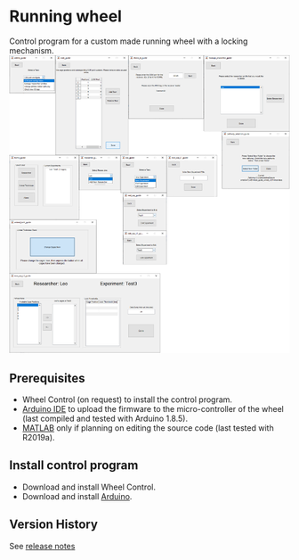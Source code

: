 # Running wheel
Control program for a custom made running wheel with a locking mechanism.
![Running Wheel - GUI](etc/running-wheel-ui.png)

## Prerequisites
* Wheel Control (on request) to install the control program.
* [Arduino IDE][Arduino] to upload the firmware to the micro-controller of the wheel (last compiled and tested with Arduino 1.8.5).
* [MATLAB][MATLAB] only if planning on editing the source code (last tested with R2019a).

## Install control program
* Download and install Wheel Control.
* Download and install [Arduino][Arduino].

## Version History
See [release notes][Release Notes]

[Leonardo Molina]: https://github.com/leomol
[Arduino]: https://www.arduino.cc/en/Main/Software
[MATLAB]: https://www.mathworks.com/downloads/
[Release Notes]: release-notes.md
